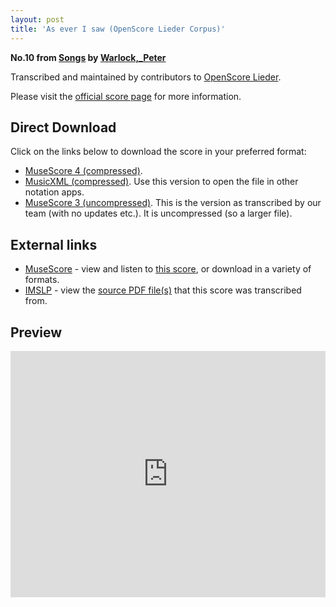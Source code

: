 ```yaml
---
layout: post
title: 'As ever I saw (OpenScore Lieder Corpus)'
---
```


__No.10 from [Songs](https://fourscoreandmore.org/openscore/lieder/Warlock,_Peter/Songs/) by [Warlock,_Peter](https://fourscoreandmore.org/openscore/lieder/Warlock,_Peter)__

Transcribed and maintained by contributors to [OpenScore Lieder].

Please visit the [official score page] for more information.

[official score page]: https://musescore.com/openscore-lieder-corpus/scores/6198837
[OpenScore Lieder]: https://musescore.com/openscore-lieder-corpus

## Direct Download

Click on the links below to download the score in your preferred format:
- [MuseScore 4 (compressed)](https://fourscoreandmore.org/openscore/lieder/Warlock,_Peter/Songs/10_As_ever_I_saw.mscz).
- [MusicXML (compressed)](https://fourscoreandmore.org/openscore/lieder/Warlock,_Peter/Songs/10_As_ever_I_saw.mxl). Use this version to open the file in other notation apps.
- [MuseScore 3 (uncompressed)](https://raw.githubusercontent.com/OpenScore/Lieder/refs/heads/main/scores/Warlock,_Peter/Songs/10_As_ever_I_saw/lc6198837.mscx). This is the version as transcribed by our team (with no updates etc.). It is uncompressed (so a larger file).

## External links

- [MuseScore] - view and listen to [this score][MuseScore], or download in a variety of formats.
- [IMSLP] - view the [source PDF file(s)][IMSLP] that this score was transcribed from.

[MuseScore]: https://musescore.com/score/6198837
[IMSLP]: https://imslp.org/wiki/Special:ReverseLookup/250921

## Preview

<iframe width="100%" height="394" src="https://musescore.com/openscore-lieder-corpus/scores/6198837/embed" frameborder="0" allowfullscreen allow="autoplay; fullscreen"></iframe>

